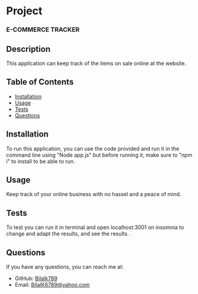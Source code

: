 # Project
### E-COMMERCE TRACKER

## Description

This application can keep track of the items on sale online at the website.

## Table of Contents

- [Installation](#installation)
- [Usage](#usage)
- [Tests](#tests)
- [Questions](#questions)

## Installation

To run this application, you can use the code provided and run it in the command line using "Node app.js" but before running it, make sure to "npm i" to install to be able to run.

## Usage

Keep track of your online business with no hassel and a peace of mind.

## Tests

To test you can run it in terminal and open localhost:3001 on insomnia to change and adapt the results, and see the results .

## Questions

If you have any questions, you can reach me at:

- GitHub: [Bilalk789](https://github.com/Bilalk789)
- Email: [BilalK6789@yahoo.com](mailto:bilalk6789@yahoo.com)


